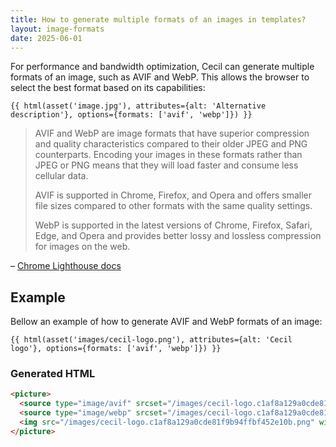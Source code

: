 ```yaml
---
title: How to generate multiple formats of an images in templates?
layout: image-formats
date: 2025-06-01
---
```

For performance and bandwidth optimization, Cecil can generate multiple formats of an image, such as AVIF and WebP. This allows the browser to select the best format based on its capabilities:

```twig
{{ html(asset('image.jpg'), attributes={alt: 'Alternative description'}, options={formats: ['avif', 'webp']}) }}
```

> AVIF and WebP are image formats that have superior compression and quality characteristics compared to their older JPEG and PNG counterparts. Encoding your images in these formats rather than JPEG or PNG means that they will load faster and consume less cellular data.
>
> AVIF is supported in Chrome, Firefox, and Opera and offers smaller file sizes compared to other formats with the same quality settings.
>
> WebP is supported in the latest versions of Chrome, Firefox, Safari, Edge, and Opera and provides better lossy and lossless compression for images on the web.

– [Chrome Lighthouse docs](https://developer.chrome.com/docs/lighthouse/performance/uses-webp-images)

## Example

Bellow an example of how to generate AVIF and WebP formats of an image:

```twig
{{ html(asset('images/cecil-logo.png'), attributes={alt: 'Cecil logo'}, options={formats: ['avif', 'webp']}) }}
```

### Generated HTML

```html
<picture>
  <source type="image/avif" srcset="/images/cecil-logo.c1af8a129a0cde81f9b94ffbf452e10b.avif">
  <source type="image/webp" srcset="/images/cecil-logo.c1af8a129a0cde81f9b94ffbf452e10b.webp">
  <img src="/images/cecil-logo.c1af8a129a0cde81f9b94ffbf452e10b.png" width="250" height="250" alt="Cecil logo">
</picture>
```

